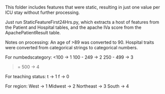 This folder includes features that were static, resulting in just one value per ICU stay without further processing.

Just run StaticFeatureFirst24Hrs.py, which extracts a host of features from the Patient and Hospital tables, and the apache IVa score from the ApachePatientResult table.

Notes on processing:
An age of >89 was converted to 90. 
Hospital traits were converted from categorical strings to categorical numbers. 

For numbedscategory:
<100 -> 1
100 - 249 -> 2
250 - 499 -> 3
>= 500 -> 4

For teaching status:
t -> 1
f -> 0

For region:
West -> 1
Midwest -> 2
Northeast -> 3
South -> 4
